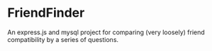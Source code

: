 # FriendFinder
An express.js and mysql project for comparing (very loosely) friend compatibility by a series of questions.
